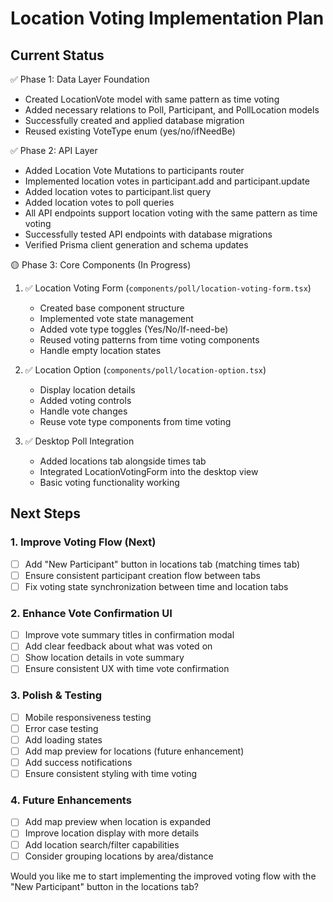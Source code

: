 # Location Voting Implementation Plan

## Current Status

✅ Phase 1: Data Layer Foundation
- Created LocationVote model with same pattern as time voting
- Added necessary relations to Poll, Participant, and PollLocation models
- Successfully created and applied database migration
- Reused existing VoteType enum (yes/no/ifNeedBe)

✅ Phase 2: API Layer
- Added Location Vote Mutations to participants router
- Implemented location votes in participant.add and participant.update
- Added location votes to participant.list query
- Added location votes to poll queries
- All API endpoints support location voting with the same pattern as time voting
- Successfully tested API endpoints with database migrations
- Verified Prisma client generation and schema updates

🟡 Phase 3: Core Components (In Progress)
1. ✅ Location Voting Form (`components/poll/location-voting-form.tsx`)
   - Created base component structure
   - Implemented vote state management
   - Added vote type toggles (Yes/No/If-need-be)
   - Reused voting patterns from time voting components
   - Handle empty location states

2. ✅ Location Option (`components/poll/location-option.tsx`)
   - Display location details
   - Added voting controls
   - Handle vote changes
   - Reuse vote type components from time voting

3. ✅ Desktop Poll Integration
   - Added locations tab alongside times tab
   - Integrated LocationVotingForm into the desktop view
   - Basic voting functionality working

## Next Steps

### 1. Improve Voting Flow (Next)
- [ ] Add "New Participant" button in locations tab (matching times tab)
- [ ] Ensure consistent participant creation flow between tabs
- [ ] Fix voting state synchronization between time and location tabs

### 2. Enhance Vote Confirmation UI
- [ ] Improve vote summary titles in confirmation modal
- [ ] Add clear feedback about what was voted on
- [ ] Show location details in vote summary
- [ ] Ensure consistent UX with time vote confirmation

### 3. Polish & Testing
- [ ] Mobile responsiveness testing
- [ ] Error case testing
- [ ] Add loading states
- [ ] Add map preview for locations (future enhancement)
- [ ] Add success notifications
- [ ] Ensure consistent styling with time voting

### 4. Future Enhancements
- [ ] Add map preview when location is expanded
- [ ] Improve location display with more details
- [ ] Add location search/filter capabilities
- [ ] Consider grouping locations by area/distance

Would you like me to start implementing the improved voting flow with the "New Participant" button in the locations tab? 